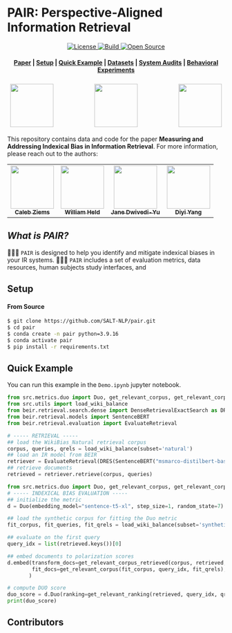 # PAIR: Perspective-Aligned Information Retrieval

<p align="center">
    <a href="http://creativecommons.org/licenses/by-sa/4.0/">
        <img alt="License" src="https://img.shields.io/badge/License-CC%20BY--SA%204.0-lightgrey.svg">
    </a>
    <a href="https://www.python.org/">
            <img alt="Build" src="https://img.shields.io/badge/Made%20with-Python-1f425f.svg?color=purple">
    </a>
    <a href="#">
        <img alt="Open Source" src="https://badges.frapsoft.com/os/v1/open-source.svg?v=103">
    </a>
</p>

<h4 align="center">
    <p>
        <a href="https://openreview.net/pdf?id=6buHk8B0ww">Paper</a> |
        <a href="#setup">Setup</a> |
        <a href="#quick-example">Quick Example</a> |        
        <a href="#datasets">Datasets</a> |
        <a href="#system-audits">System Audits</a> |
        <a href="#behavioral-experiments">Behavioral Experiments</a>
    <p>
</h4>

<!-- > The development of PAIR is supported by: -->

<h3 align="center">
    <a href="https://nlp.stanford.edu/"><img style="float: left; padding: 2px 7px 2px 7px;" height="100" src="https://upload.wikimedia.org/wikipedia/commons/thumb/4/4b/Stanford_Cardinal_logo.svg/314px-Stanford_Cardinal_logo.svg.png" /></a>
    <a href="https://www.cc.gatech.edu/"><img style="float: middle; padding: 2px 7px 2px 7px;" height="100" src="https://upload.wikimedia.org/wikipedia/commons/8/84/Georgia_Tech_logo_2021_Cropped.png" /></a>
    <a href="https://ai.meta.com/research/"><img style="float: right; padding: 2px 7px 2px 7px;" height="100" src="https://upload.wikimedia.org/wikipedia/commons/thumb/0/05/Meta_Platforms_Inc._logo_%28cropped%29.svg/2560px-Meta_Platforms_Inc._logo_%28cropped%29.svg.png" /></a>
</h3>

This repository contains data and code for the paper **Measuring and Addressing Indexical Bias in Information Retrieval**. For more information, please reach out to the authors:

<table>
  <tr>
    <td align="center"><a href="https://calebziems.com/"><img src="https://calebziems.com/assets/img/caleb_sf.jpeg" width="100px;" alt=""/><br /><sub><b>Caleb Ziems</b></sub></a></td>
    <td align="center"><a href="https://williamheld.com/"><img src="https://avatars.githubusercontent.com/u/9847335?v=4" width="100px;" alt=""/><br /><sub><b>William Held</b></sub></a></td>
    <td align="center"><a href="https://janedwivedi.github.io/"><img src="https://conference2023.mlinpl.org/images/optimized/speakers-2023-600x600/JaneDwivedi-Yu.webp" width="100px;" alt=""/><br /><sub><b>Jane Dwivedi-Yu</b></sub></a></td>
    <td align="center"><a href="https://cs.stanford.edu/~diyiy/"><img src="https://encrypted-tbn0.gstatic.com/images?q=tbn:ANd9GcR-1wX8XpndSuQulTQg8O8vh63T-9QD9jD-Lg&s" width="100px;" alt=""/><br /><sub><b>Diyi Yang</b></sub></a></td>
  </tr>
</table>

## *What is PAIR?*
:people_holding_hands: `PAIR` is designed to help you identify and mitigate indexical biases in your IR systems. :people_holding_hands: `PAIR` includes a set of evaluation metrics, data resources, human subjects study interfaces, and 

## Setup

#### From Source
```bash
$ git clone https://github.com/SALT-NLP/pair.git
$ cd pair
$ conda create -n pair python=3.9.16
$ conda activate pair
$ pip install -r requirements.txt
```

## Quick Example

You can run this example in the `Demo.ipynb` jupyter notebook. 

```python
from src.metrics.duo import Duo, get_relevant_corpus, get_relevant_corpus_retrieved, get_relevant_ranking
from src.utils import load_wiki_balance
from beir.retrieval.search.dense import DenseRetrievalExactSearch as DRES
from beir.retrieval.models import SentenceBERT
from beir.retrieval.evaluation import EvaluateRetrieval

# ----- RETRIEVAL -----
## load the WikiBias_Natural retrieval corpus
corpus, queries, qrels = load_wiki_balance(subset='natural')
## load an IR model from BEIR
retriever = EvaluateRetrieval(DRES(SentenceBERT("msmarco-distilbert-base-tas-b"), batch_size=16))
## retrieve documents
retrieved = retriever.retrieve(corpus, queries)

from src.metrics.duo import Duo, get_relevant_corpus, get_relevant_corpus_retrieved, get_relevant_ranking
# ----- INDEXICAL BIAS EVALUATION -----
## initialize the metric 
d = Duo(embedding_model="sentence-t5-xl", step_size=1, random_state=7)

## load the synthetic corpus for fitting the Duo metric
fit_corpus, fit_queries, fit_qrels = load_wiki_balance(subset='synthetic')

## evaluate on the first query
query_idx = list(retrieved.keys())[0]

## embed documents to polarization scores
d.embed(transform_docs=get_relevant_corpus_retrieved(corpus, retrieved, query_idx, qrels), 
        fit_docs=get_relevant_corpus(fit_corpus, query_idx, fit_qrels),
       )

# compute DUO score
duo_score = d.Duo(ranking=get_relevant_ranking(retrieved, query_idx, qrels))
print(duo_score)
```

## Contributors

<!-- ALL-CONTRIBUTORS-LIST:START - Do not remove or modify this section -->
<!-- prettier-ignore-start -->
<!-- markdownlint-disable -->
